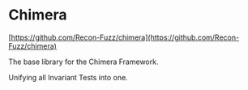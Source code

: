 # Chimera

[https://github.com/Recon-Fuzz/chimera](https://github.com/Recon-Fuzz/chimera)

The base library for the Chimera Framework.

Unifying all Invariant Tests into one.